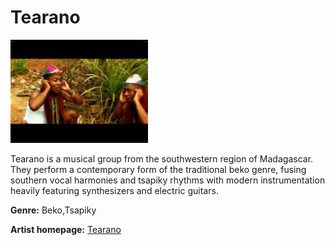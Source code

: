 # Tearano



![Tearano](tearano.jpg)


Tearano is a musical group from the southwestern region of Madagascar. They perform a contemporary form of the traditional beko genre, fusing southern vocal harmonies and tsapiky rhythms with modern instrumentation heavily featuring synthesizers and electric guitars.


**Genre:** Beko,Tsapiky

**Artist homepage:** [Tearano](https://web.facebook.com/hiratiako/videos/2731814246845202/?__so__=permalink&__rv__=related_videos&_rdc=1&_rd)

